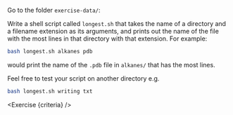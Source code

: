 <script>
import Exercise from "$components/Exercise.svelte";
import Execute from "$components/Execute.svelte";

const criteria = [
{
	name: "Script <code>longest.sh</code> exists",
	checks: [{
		type: "file",
		path: "exercise-data/longest.sh",
		action: "exists"
	}]
},
{
	name: "The output file <code>longest.txt</code> exists: <code>bash longest.sh alkanes pdb > longest.txt</code>",
	checks: [{
		type: "file",
		path: "exercise-data/longest.txt",
		action: "exists"
	}]
},
{
	name: "The file <code>longest.txt</code> contains each file's unique species",
	checks: [{
		type: "file",
		path: "exercise-data/longest.txt",
		action: "contents",
		commandExpected: `cd exercise-data/ && wc -l alkanes/*.pdb | sort -n | tail -n 2 | head -n 1`
	}]
}];
</script>

Go to the folder `exercise-data/`:

<Execute command="cd ~/tutorial/exercise-data/" />

Write a shell script called `longest.sh` that takes the name of a directory and a filename extension as its arguments, and prints out the name of the file with the most lines in that directory with that extension. For example:

```bash
bash longest.sh alkanes pdb
```

would print the name of the `.pdb` file in `alkanes/` that has the most lines.

Feel free to test your script on another directory e.g.

```bash
bash longest.sh writing txt
```

<Exercise {criteria} />
